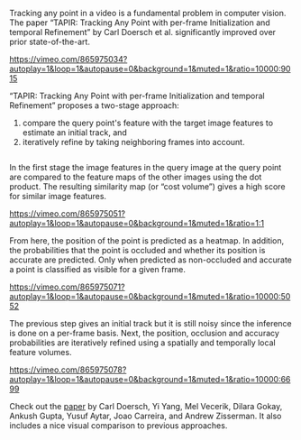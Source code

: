 <!--[metadata]
title = "TAPIR: tracking any point with per-frame initialization and temporal refinement"
source = "https://github.com/rerun-io/tapnet"
tags = ["2D", "point-tracking", "time-series", "tensor", "jax"]
thumbnail = "https://static.rerun.io/tapir/35e5cdca6938d6d26a901f9345b1c331ea8ca96c/480w.png"
thumbnail_dimensions = [480, 480]
-->


Tracking any point in a video is a fundamental problem in computer vision. The paper “TAPIR: Tracking Any Point with per-frame Initialization and temporal Refinement” by Carl Doersch et al. significantly improved over prior state-of-the-art.

https://vimeo.com/865975034?autoplay=1&loop=1&autopause=0&background=1&muted=1&ratio=10000:9015

“TAPIR: Tracking Any Point with per-frame Initialization and temporal Refinement” proposes a two-stage approach:
1. compare the query point's feature with the target image features to estimate an initial track, and
2. iteratively refine by taking neighboring frames into account.

<picture>
  <source media="(max-width: 480px)" srcset="https://static.rerun.io/tapir_overview/9018c62ec8334458936542434b4730ade258b21e/480w.png">
  <source media="(max-width: 768px)" srcset="https://static.rerun.io/tapir_overview/9018c62ec8334458936542434b4730ade258b21e/768w.png">
  <img src="https://static.rerun.io/tapir_overview/9018c62ec8334458936542434b4730ade258b21e/full.png" alt="">
</picture>

In the first stage the image features in the query image at the query point are compared to the feature maps of the other images using the dot product. The resulting similarity map (or “cost volume”) gives a high score for similar image features.

https://vimeo.com/865975051?autoplay=1&loop=1&autopause=0&background=1&muted=1&ratio=1:1

From here, the position of the point is predicted as a heatmap. In addition, the probabilities that the point is occluded and whether its position is accurate are predicted. Only when predicted as non-occluded and accurate a point is classified as visible for a given frame.

https://vimeo.com/865975071?autoplay=1&loop=1&autopause=0&background=1&muted=1&ratio=10000:5052

The previous step gives an initial track but it is still noisy since the inference is done on a per-frame basis. Next, the position, occlusion and accuracy probabilities are iteratively refined using a spatially and temporally local feature volumes.

https://vimeo.com/865975078?autoplay=1&loop=1&autopause=0&background=1&muted=1&ratio=10000:6699

Check out the [paper](https://arxiv.org/abs/2306.08637) by Carl Doersch, Yi Yang, Mel Vecerik, Dilara Gokay, Ankush Gupta, Yusuf Aytar, Joao Carreira, and Andrew Zisserman. It also includes a nice visual comparison to previous approaches.
